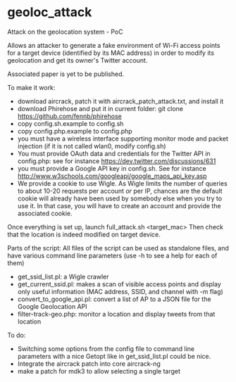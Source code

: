 geoloc_attack
=============

Attack on the geolocation system - PoC

Allows an attacker to generate a fake environment of Wi-Fi access
points for a target device (identified by its MAC address) in order to
modify its geolocation and get its owner's Twitter account.

Associated paper is yet to be published.

To make it work:
- download aircrack, patch it with aircrack_patch_attack.txt, and install it
- download Phirehose and put it in current folder:
  git clone https://github.com/fennb/phirehose
- copy config.sh.example to config.sh
- copy config.php.example to config.php
- you must have a wireless interface supporting monitor mode and packet
  injection (if it is not called wlan0, modify config.sh)
- You must provide OAuth data and credentials for the Twitter API in
  config.php: see for instance https://dev.twitter.com/discussions/631
- you must provide a Google API key in config.sh. See for instance
  http://www.w3schools.com/googleapi/google_maps_api_key.asp
- We provide a cookie to use Wigle. As Wigle limits the number of queries to
  about 10-20 requests per account *or* per IP, chances are the default cookie
  will already have been used by somebody else when you try to use it. In that
  case, you will have to create an account and provide the associated cookie.

Once everything is set up, launch full_attack.sh <lat> <long> <target_mac>
Then check that the location is indeed modified on target device.

Parts of the script:
All files of the script can be used as standalone files, and have various
command line parameters (use -h to see a help for each of them)
- get_ssid_list.pl: a Wigle crawler
- get_current_ssid.pl: makes a scan of visible access points and display only
  useful information (MAC address, SSID, and channel with -m flag)
- convert_to_google_api.pl: convert a list of AP to a JSON file for the Google
  Geolocation API
- filter-track-geo.php: monitor a location and display tweets from that
  location

To do:
- Switching some options from the config file to command line parameters with
  a nice Getopt like in get_ssid_list.pl could be nice.
- Integrate the aircrack patch into core aircrack-ng
- make a patch for mdk3 to allow selecting a single target
